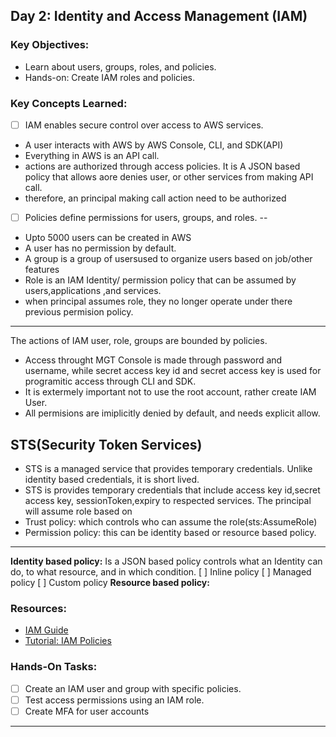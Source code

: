 
## **Day 2: Identity and Access Management (IAM)**
### **Key Objectives:**
- Learn about users, groups, roles, and policies.
- Hands-on: Create IAM roles and policies.

### **Key Concepts Learned:**
- [ ] IAM enables secure control over access to AWS services.
- A user interacts with AWS by AWS Console, CLI, and SDK(API)
- Everything in AWS is an API call.
- actions are authorized through access policies. It is A JSON based policy that allows aore denies user, or other services from making API call.
- therefore, an principal making call action need to be authorized
- [ ] Policies define permissions for users, groups, and roles.
-- 
- Upto 5000 users can be created in AWS
- A user has no permission by default.
- A group is a group of usersused to organize users based on job/other features
- Role is an IAM Identity/ permission policy that can be assumed by users,applications ,and services.
- when principal assumes role, they no longer operate under there previous permision policy.
---
The actions of IAM user, role, groups are bounded by policies.
- Access throught MGT Console is made through password and username, while secret access key id and secret access key is used for programitic access through CLI and SDK.
- It is extermely important not to use the root account, rather create IAM User.
- All permisions are imiplicitly denied by default, and needs explicit allow.
## **STS(Security Token Services)**
- STS is a managed service that provides temporary credentials. Unlike identity based credentials, it is short lived.
- STS is provides temporary credentials that include access key id,secret access key, sessionToken,expiry to respected services. The principal will assume role based on 
- Trust policy: which controls who can assume the role(sts:AssumeRole)
- Permission policy: this can be identity based or resource based policy.
---
**Identity based policy:** Is a JSON based policy controls what an Identity can do, to what resource, and in which condition.
[ ] Inline policy
[ ] Managed policy
[ ] Custom policy
**Resource based policy:**

### **Resources:**
- [IAM Guide](https://aws.amazon.com/iam/)
- [Tutorial: IAM Policies](https://aws.amazon.com/blogs/security/writing-iam-policies/)

### **Hands-On Tasks:**
- [ ] Create an IAM user and group with specific policies.
- [ ] Test access permissions using an IAM role.
- [ ] Create MFA for user accounts

---


